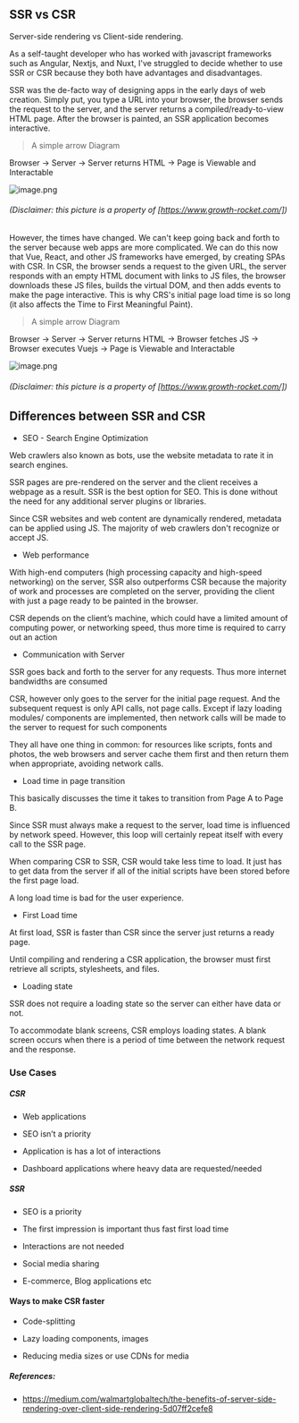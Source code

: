 ## SSR vs CSR

Server-side rendering vs Client-side rendering. 

As a self-taught developer who has worked with javascript frameworks such as Angular, Nextjs, and Nuxt, I've struggled to decide whether to use SSR or CSR because they both have advantages and disadvantages.

SSR was the de-facto way of designing apps in the early days of web creation. Simply put, you type a URL into your browser, the browser sends the request to the server, and the server returns a compiled/ready-to-view HTML page. After the browser is painted, an SSR application becomes interactive.

> A simple arrow Diagram

Browser → Server → Server returns HTML → Page is Viewable and Interactable


![image.png](https://cdn.hashnode.com/res/hashnode/image/upload/v1616348152587/rFnqfABGE.png)
###### (Disclaimer:  this picture is a property of [https://www.growth-rocket.com/])


However, the times have changed. We can't keep going back and forth to the server because web apps are more complicated. We can do this now that Vue, React, and other JS frameworks have emerged, by creating SPAs with CSR. In CSR, the browser sends a request to the given URL, the server responds with an empty HTML document with links to JS files, the browser downloads these JS files, builds the virtual DOM, and then adds events to make the page interactive. This is why CRS's initial page load time is so long (it also affects the Time to First Meaningful Paint).

> A simple arrow Diagram

Browser → Server → Server returns HTML → Browser fetches JS → Browser executes Vuejs → Page is Viewable and Interactable

![image.png](https://cdn.hashnode.com/res/hashnode/image/upload/v1616348130513/b8kSxfMXx.png)

###### (Disclaimer:  this picture is a property of [https://www.growth-rocket.com/])

## Differences between SSR and CSR

* SEO - Search Engine Optimization 

Web crawlers also known as bots, use the website metadata to rate it in search engines.

SSR pages are pre-rendered on the server and the client receives a webpage as a result. SSR is the best option for SEO. This is done without the need for any additional server plugins or libraries.

Since CSR websites and web content are dynamically rendered, metadata can be applied using JS. The majority of web crawlers don't recognize or accept JS.

* Web performance

With high-end computers (high processing capacity and high-speed networking) on the server, SSR also outperforms CSR because the majority of work and processes are completed on the server, providing the client with just a page ready to be painted in the browser.

CSR depends on the client’s machine, which could have a limited amount of computing power, or networking speed, thus more time is required to carry out an action

* Communication with Server

SSR goes back and forth to the server for any requests. Thus more internet bandwidths are consumed

CSR, however only goes to the server for the initial page request. And the subsequent request is only API calls, not page calls. Except if lazy loading modules/ components are implemented, then network calls will be made to the server to request for such components

They all have one thing in common: for resources like scripts, fonts and photos, the web browsers and server cache them first and then return them when appropriate, avoiding network calls.

* Load time in page transition

This basically discusses the time it takes to transition from Page A to Page B.

Since SSR must always make a request to the server, load time is influenced by network speed. However, this loop will certainly repeat itself with every call to the SSR page.

When comparing CSR to SSR, CSR would take less time to load. It just has to get data from the server if all of the initial scripts have been stored before the first page load.

A long load time is bad for the user experience.

* First Load time

At first load, SSR is faster than CSR since the server just returns a ready page.

Until compiling and rendering a CSR application, the browser must first retrieve all scripts, stylesheets, and files.

* Loading state

SSR does not require a loading state so the server can either have data or not.

To accommodate blank screens, CSR employs loading states. A blank screen occurs when there is a period of time between the network request and the response.

### Use Cases

##### CSR 

* Web applications

* SEO isn’t a priority

* Application is has a lot of interactions

* Dashboard applications where heavy data are requested/needed

##### SSR 

* SEO is a priority

* The first impression is important thus fast first load time

* Interactions are not needed

* Social media sharing

* E-commerce, Blog applications etc

#### Ways to make CSR faster

* Code-splitting

* Lazy loading components, images

* Reducing media sizes or use CDNs for media

##### References:

* https://medium.com/walmartglobaltech/the-benefits-of-server-side-rendering-over-client-side-rendering-5d07ff2cefe8

